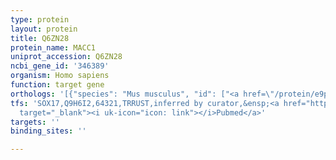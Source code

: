 ```yaml
---
type: protein
layout: protein
title: Q6ZN28
protein_name: MACC1
uniprot_accession: Q6ZN28
ncbi_gene_id: '346389'
organism: Homo sapiens
function: target gene
orthologs: '[{"species": "Mus musculus", "id": ["<a href=\"/protein/e9pxx8\">E9PXX8</a>"]}, {"species": "Rattus norvegicus", "id": ["F1LXW4"]}]'
tfs: 'SOX17,Q9H6I2,64321,TRRUST,inferred by curator,&ensp;<a href="https://www.ncbi.nlm.nih.gov/pubmed/?term=24407731%5Buid%5D+OR+29087512%5Buid%5D"
  target="_blank"><i uk-icon="icon: link"></i>Pubmed</a>'
targets: ''
binding_sites: ''

---
```

